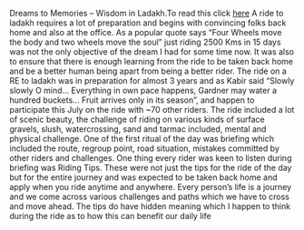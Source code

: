 Dreams to Memories – Wisdom in Ladakh.To read this click [here](language.md)
A ride to ladakh requires a lot of preparation and begins 
with convincing folks back home and also at the office.
As a popular quote says “Four Wheels move the body and two wheels move the soul”
just riding 2500 Kms in 15 days was not the only objective
of the dream I had for some time now. 
It was also to ensure that there is enough learning from the ride to be taken 
back home and be a better human being apart from being a better rider.
The ride on a RE to ladakh was in preparation for almost 3 years
and as Kabir said “Slowly slowly O mind... 
Everything in own pace happens, Gardner may water a hundred buckets...
Fruit arrives only in its season”, 
and happen to participate this July on the ride with ~70 other riders.
The ride included a lot of scenic beauty,
the challenge of riding on various kinds of surface gravels,
slush, watercrossing, sand and tarmac included,
mental and physical challenge. 
One of the first ritual of the day was briefing which included the route,
regroup point, road situation, mistakes committed by other riders and challenges.
One thing every rider was keen to listen during briefing was Riding Tips.
These were not just the tips for the ride of the day but
for the entire journey and was expected to be taken back home
and apply when you ride anytime and anywhere. 
Every person’s life is a journey and we come across various challenges
and paths which we have to cross and move ahead. 
The tips do have hidden meaning which I happen to think during
the ride as to how this can benefit our daily life

